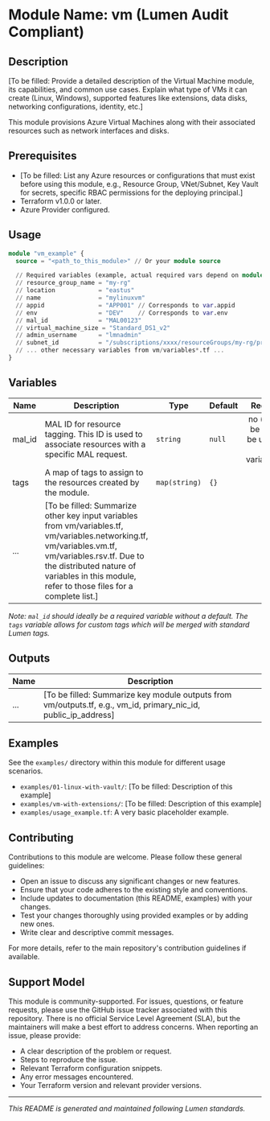 # Module Name: vm (Lumen Audit Compliant)

## Description

[To be filled: Provide a detailed description of the Virtual Machine module, its capabilities, and common use cases. Explain what type of VMs it can create (Linux, Windows), supported features like extensions, data disks, networking configurations, identity, etc.]

This module provisions Azure Virtual Machines along with their associated resources such as network interfaces and disks.

## Prerequisites

- [To be filled: List any Azure resources or configurations that must exist before using this module, e.g., Resource Group, VNet/Subnet, Key Vault for secrets, specific RBAC permissions for the deploying principal.]
- Terraform v1.0.0 or later.
- Azure Provider configured.

## Usage

```terraform
module "vm_example" {
  source = "<path_to_this_module>" // Or your module source

  // Required variables (example, actual required vars depend on module implementation)
  // resource_group_name = "my-rg"
  // location            = "eastus"
  // name                = "mylinuxvm"
  // appid               = "APP001" // Corresponds to var.appid
  // env                 = "DEV"    // Corresponds to var.env
  // mal_id              = "MAL00123"
  // virtual_machine_size = "Standard_DS1_v2"
  // admin_username      = "lmnadmin"
  // subnet_id           = "/subscriptions/xxxx/resourceGroups/my-rg/providers/Microsoft.Network/virtualNetworks/my-vnet/subnets/my-subnet" 
  // ... other necessary variables from vm/variables*.tf ...
}
```

## Variables

| Name   | Description                                                                 | Type        | Default | Required   |
|--------|-----------------------------------------------------------------------------|-------------|---------|:----------:|
| mal_id | MAL ID for resource tagging. This ID is used to associate resources with a specific MAL request. | `string`    | `null`  | no (should be yes, to be updated in variables.tf) |
| tags   | A map of tags to assign to the resources created by the module.             | `map(string)` | `{}`    | no         |
| ...    | [To be filled: Summarize other key input variables from vm/variables.tf, vm/variables.networking.tf, vm/variables.vm.tf, vm/variables.rsv.tf. Due to the distributed nature of variables in this module, refer to those files for a complete list.] |             |         |            |

*Note: `mal_id` should ideally be a required variable without a default. The `tags` variable allows for custom tags which will be merged with standard Lumen tags.*

## Outputs

| Name   | Description                                                                 |
|--------|-----------------------------------------------------------------------------|
| ...    | [To be filled: Summarize key module outputs from vm/outputs.tf, e.g., vm_id, primary_nic_id, public_ip_address] |

## Examples

See the `examples/` directory within this module for different usage scenarios.
-   `examples/01-linux-with-vault/`: [To be filled: Description of this example]
-   `examples/vm-with-extensions/`: [To be filled: Description of this example]
-   `examples/usage_example.tf`: A very basic placeholder example.

## Contributing

Contributions to this module are welcome. Please follow these general guidelines:
- Open an issue to discuss any significant changes or new features.
- Ensure that your code adheres to the existing style and conventions.
- Include updates to documentation (this README, examples) with your changes.
- Test your changes thoroughly using provided examples or by adding new ones.
- Write clear and descriptive commit messages.

For more details, refer to the main repository's contribution guidelines if available.

## Support Model

This module is community-supported. For issues, questions, or feature requests, please use the GitHub issue tracker associated with this repository. There is no official Service Level Agreement (SLA), but the maintainers will make a best effort to address concerns. When reporting an issue, please provide:
- A clear description of the problem or request.
- Steps to reproduce the issue.
- Relevant Terraform configuration snippets.
- Any error messages encountered.
- Your Terraform version and relevant provider versions.

---
*This README is generated and maintained following Lumen standards.*
